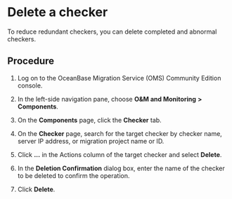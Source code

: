 # Delete a checker 

To reduce redundant checkers, you can delete completed and abnormal checkers. 

## Procedure 

1. Log on to the OceanBase Migration Service (OMS) Community Edition console.

   

2. In the left-side navigation pane, choose **O\&M and Monitoring** **\>** **Components**.

   

3. On the **Components** page, click the **Checker** tab.

   

4. On the **Checker** page, search for the target checker by checker name, server IP address, or migration project name or ID. 

5. Click **...** in the Actions column of the target checker and select **Delete**.

   

6. In the **Deletion Confirmation** dialog box, enter the name of the checker to be deleted to confirm the operation.

   

7. Click **Delete**.

   



